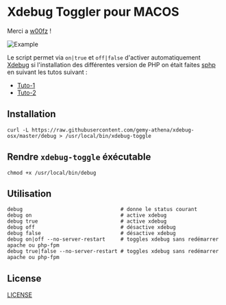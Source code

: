 # Xdebug Toggler pour MACOS

Merci a [w00fz](https://github.com/w00fz/xdebug-osx) !

![](screenshot.png "Example")

Le script permet via `on|true` et `off|false` d'activer automatiquement [Xdebug][xdebug] si l'installation des différentes version de PHP on était faites [sphp](https://github.com/conradkleinespel/sphp-osx) en suivant les tutos suivant :
* [Tuto-1](http://getgrav.org/blog/mac-os-x-apache-setup-multiple-php-versions)
* [Tuto-2](http://getgrav.org/blog/mac-os-x-apache-setup-mysql-vhost-apc)

## Installation

```
curl -L https://raw.githubusercontent.com/gemy-athena/xdebug-osx/master/debug > /usr/local/bin/xdebug-toggle
```

## Rendre `xdebug-toggle` éxécutable

```
chmod +x /usr/local/bin/debug
```

## Utilisation
```
debug                                # donne le status courant
debug on                             # active xdebug
debug true                           # active xdebug
debug off                            # désactive xdebug
debug false                          # désactive xdebug
debug on|off --no-server-restart     # toggles xdebug sans redémarrer apache ou php-fpm
debug true|false --no-server-restart # toggles xdebug sans redémarrer apache ou php-fpm
```

## License
[LICENSE](LICENSE)

[MASTER]: https://github.com/w00fz/xdebug-osx
[xdebug]: http://xdebug.org/
[brew]: http://brew.sh/
[grav]: http://getgrav.org/
[tutorial-1]: http://getgrav.org/blog/mac-os-x-apache-setup-multiple-php-versions
[tutorial-2]: http://getgrav.org/blog/mac-os-x-apache-setup-mysql-vhost-apc
[sphp]: https://github.com/conradkleinespel/sphp-osx
